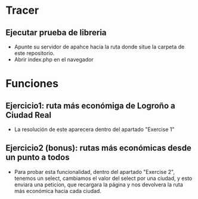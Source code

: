 # Tracer

## Ejecutar prueba de libreria

* Apunte su servidor de apahce hacia la ruta donde situe la carpeta de este repositorio.
* Abrir index.php en el navegador


# Funciones

## Ejercicio1: ruta más económiga de Logroño a Ciudad Real

* La resolución de este aparecera dentro del apartado "Exercise 1" 

## Ejercicio2 (bonus): rutas más económicas desde un punto a todos

* Para probar esta funcionalidad, dentro del apartado "Exercise 2", tenemos un select, cambiamos el valor del select por una ciudad, y esto enviara una peticion, que recargara la página y nos devolvera la ruta más económica hacia cada ciudad.